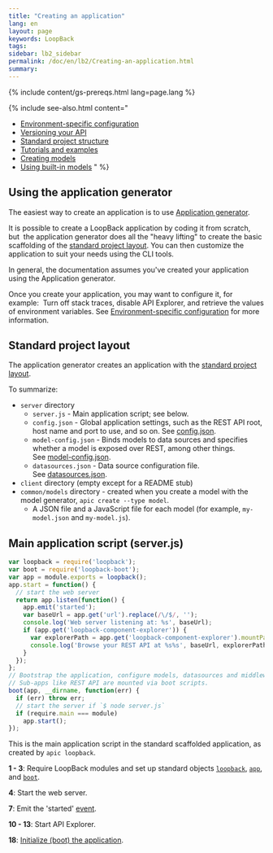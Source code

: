 ```yaml
---
title: "Creating an application"
lang: en
layout: page
keywords: LoopBack
tags:
sidebar: lb2_sidebar
permalink: /doc/en/lb2/Creating-an-application.html
summary:
---
```


{% include content/gs-prereqs.html lang=page.lang %}

{% include see-also.html content="
- [Environment-specific configuration](Environment-specific-configuration.html)
- [Versioning your API](Versioning-your-API.html)
- [Standard project structure](Standard-project-structure.html)
- [Tutorials and examples](Tutorials-and-examples.html)
- [Creating models](Creating-models.html)
- [Using built-in models](Using-built-in-models.html)
" %}

## Using the application generator

The easiest way to create an application is to use [Application generator](/doc/{{page.lang}}/lb2/Application-generator.html).

It is possible to create a LoopBack application by coding it from scratch, but 
the application generator does all the "heavy lifting" to create the basic scaffolding of the [standard project layout](/doc/{{page.lang}}/lb2/Project-layout-reference.html).
You can then customize the application to suit your needs using the CLI tools.

In general, the documentation assumes you've created your application using the Application generator.

Once you create your application, you may want to configure it, for example: 
Turn off stack traces, disable API Explorer, and retrieve the values of environment variables.
See [Environment-specific configuration](/doc/{{page.lang}}/lb2/Environment-specific-configuration.html) for more information.

## Standard project layout

The application generator creates an application with the [standard project layout](/doc/{{page.lang}}/lb2/Project-layout-reference.html).

To summarize:

* `server` directory
  * `server.js` - Main application script; see below.
  * `config.json` - Global application settings, such as the REST API root, host name and port to use, and so on.
      See [config.json](/doc/{{page.lang}}/lb2/config.json.html).
  * `model-config.json` - Binds models to data sources and specifies whether a model is exposed over REST, among other things.  
      See [model-config.json](/doc/{{page.lang}}/lb2/model-config.json.html).
  * `datasources.json` - Data source configuration file.
      See [datasources.json](/doc/{{page.lang}}/lb2/datasources.json.html).
* `client` directory (empty except for a README stub)
* `common/models` directory - created when you create a model with the model generator, `apic create --type model`.
  * A JSON file and a JavaScript file for each model (for example, `my-model.json` and `my-model.js`).

## Main application script (server.js)

```javascript
var loopback = require('loopback');
var boot = require('loopback-boot');
var app = module.exports = loopback();
app.start = function() {
  // start the web server
  return app.listen(function() {
    app.emit('started');
    var baseUrl = app.get('url').replace(/\/$/, '');
    console.log('Web server listening at: %s', baseUrl);
    if (app.get('loopback-component-explorer')) {
      var explorerPath = app.get('loopback-component-explorer').mountPath;
      console.log('Browse your REST API at %s%s', baseUrl, explorerPath);
    }
  });
};
// Bootstrap the application, configure models, datasources and middleware.
// Sub-apps like REST API are mounted via boot scripts.
boot(app, __dirname, function(err) {
  if (err) throw err;
  // start the server if `$ node server.js`
  if (require.main === module)
    app.start();
});
```

This is the main application script in the standard scaffolded application, as created by `apic loopback`.

**1 - 3**:
Require LoopBack modules and set up standard objects
[`loopback`](http://apidocs.strongloop.com/loopback/#loopback),
[`app`](http://apidocs.strongloop.com/loopback/#var-app-loopback),
and
[`boot`](http://apidocs.strongloop.com/loopback-boot/#boot).

**4**:
Start the web server.

**7**:
Emit the 'started' [event](/doc/{{page.lang}}/lb2/Events.html).

**10 - 13**:
Start API Explorer.

**18**: [Initialize (boot) the application](/doc/{{page.lang}}/lb2/Defining-boot-scripts.html).
